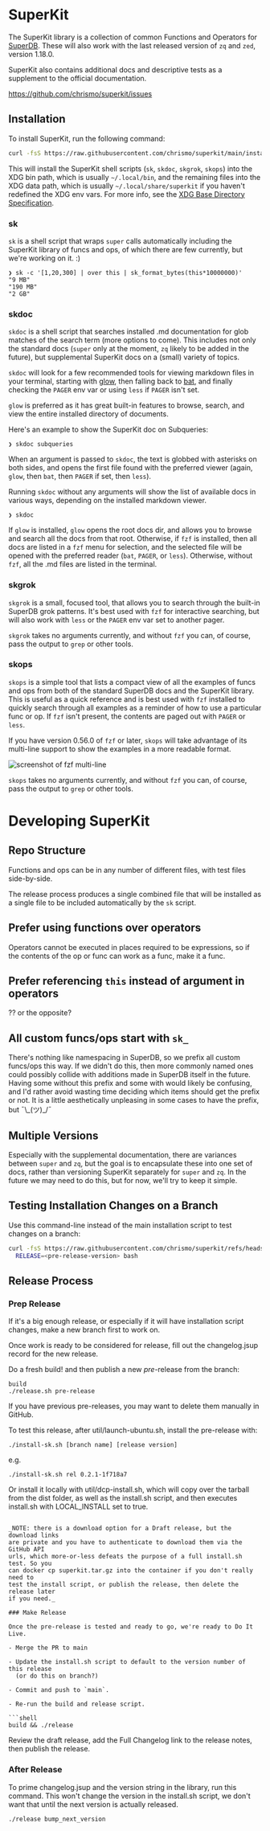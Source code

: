 # SuperKit

The SuperKit library is a collection of common Functions and Operators for
[SuperDB](https://superdb.org/). These will also work with the last released
version of `zq` and `zed`, version 1.18.0.
                            
SuperKit also contains additional docs and descriptive tests as a supplement to
the official documentation.

https://github.com/chrismo/superkit/issues

## Installation

To install SuperKit, run the following command:

```sh
curl -fsS https://raw.githubusercontent.com/chrismo/superkit/main/install.sh | bash
```

This will install the SuperKit shell scripts (`sk`, `skdoc`, `skgrok`, `skops`)
into the XDG bin path, which is usually `~/.local/bin`, and the remaining files
into the XDG data path, which is usually `~/.local/share/superkit` if you
haven't redefined the XDG env vars. For more info, see the [XDG Base Directory
Specification](https://specifications.freedesktop.org/basedir-spec/basedir-spec-latest.html).
               
### sk

`sk` is a shell script that wraps `super` calls automatically including the
SuperKit library of funcs and ops, of which there are few currently, but
we're working on it. :) 

```shell
❯ sk -c '[1,20,300] | over this | sk_format_bytes(this*10000000)'  
"9 MB"
"190 MB"
"2 GB"
```

### skdoc

`skdoc` is a shell script that searches installed .md documentation for glob
matches of the search term (more options to come). This includes not only the
standard docs (`super` only at the moment, `zq` likely to be added in the
future), but supplemental SuperKit docs on a (small) variety of topics.

`skdoc` will look for a few recommended tools for viewing markdown files in your
terminal, starting with
[glow](https://github.com/charmbracelet/glow?tab=readme-ov-file#glow), then
falling back to
[bat](https://github.com/sharkdp/bat?tab=readme-ov-file#installation), and
finally checking the `PAGER` env var or using `less` if `PAGER` isn't set.
                                                                          
`glow` is preferred as it has great built-in features to browse, search, and
view the entire installed directory of documents.

Here's an example to show the SuperKit doc on Subqueries:

```shell
❯ skdoc subqueries
```

When an argument is passed to `skdoc`, the text is globbed with asterisks on
both sides, and opens the first file found with the preferred viewer (again,
`glow`, then `bat`, then `PAGER` if set, then `less`).

Running `skdoc` without any arguments will show the list of available docs in
various ways, depending on the installed markdown viewer.

```shell
❯ skdoc
```

If `glow` is installed, `glow` opens the root docs dir, and allows you to browse
and search all the docs from that root. Otherwise, if `fzf` is installed, then
all docs are listed in a `fzf` menu for selection, and the selected file will be
opened with the preferred reader (`bat`, `PAGER`, or `less`). Otherwise, without
`fzf`, all the .md files are listed in the terminal.

### skgrok
                                                         
`skgrok` is a small, focused tool, that allows you to search through the built-in
SuperDB grok patterns. It's best used with `fzf` for interactive searching, but
will also work with `less` or the `PAGER` env var set to another pager.

`skgrok` takes no arguments currently, and without `fzf` you can, of course,
pass the output to `grep` or other tools.
                
### skops
                 
`skops` is a simple tool that lists a compact view of all the examples of funcs
and ops from both of the standard SuperDB docs and the SuperKit library. This is
useful as a quick reference and is best used with `fzf` installed to quickly
search through all examples as a reminder of how to use a particular func or op.
If `fzf` isn't present, the contents are paged out with `PAGER` or `less`.

If you have version 0.56.0 of `fzf` or later, `skops` will take advantage of its
multi-line support to show the examples in a more readable format.

![screenshot of fzf multi-line](img/skops-fzf-multi-line.png)

`skops` takes no arguments currently, and without `fzf` you can, of course, pass
the output to `grep` or other tools.

# Developing SuperKit
   
## Repo Structure

Functions and ops can be in any number of different files, with test files
side-by-side.

The release process produces a single combined file that will be installed as a
single file to be included automatically by the `sk` script.
              
## Prefer using functions over operators

Operators cannot be executed in places required to be expressions, so if the
contents of the op or func can work as a func, make it a func.
                    
## Prefer referencing `this` instead of argument in operators

?? or the opposite?

## All custom funcs/ops start with `sk_`

There's nothing like namespacing in SuperDB, so we prefix all custom funcs/ops
this way. If we didn't do this, then more commonly named ones could possibly
collide with additions made in SuperDB itself in the future. Having some without
this prefix and some with would likely be confusing, and I'd rather avoid
wasting time deciding which items should get the prefix or not. It is a little
aesthetically unpleasing in some cases to have the prefix, but ¯\\_(ツ)\_/¯

## Multiple Versions

Especially with the supplemental documentation, there are variances between
`super` and `zq`, but the goal is to encapsulate these into one set of docs,
rather than versioning SuperKit separately for `super` and `zq`. In the future
we may need to do this, but for now, we'll try to keep it simple.

## Testing Installation Changes on a Branch

Use this command-line instead of the main installation script to test changes on
a branch:

```sh
curl -fsS https://raw.githubusercontent.com/chrismo/superkit/refs/heads/<branch-name>/install.sh |
  RELEASE=<pre-release-version> bash
```

## Release Process

### Prep Release

If it's a big enough release, or especially if it will have installation script
changes, make a new branch first to work on.

Once work is ready to be considered for release, fill out the changelog.jsup
record for the new release.

Do a fresh build! and then publish a new _pre_-release from the branch:

```shell
build  
./release.sh pre-release
```
                                 
If you have previous pre-releases, you may want to delete them manually in
GitHub.

To test this release, after util/launch-ubuntu.sh, install the pre-release with:

```shell
./install-sk.sh [branch name] [release version]
```
e.g.
```shell
./install-sk.sh rel 0.2.1-1f718a7
```
                             
Or install it locally with util/dcp-install.sh, which will copy over the tarball
from the dist folder, as well as the install.sh script, and then executes
install.sh with LOCAL_INSTALL set to true.

```shell

_NOTE: there is a download option for a Draft release, but the download links
are private and you have to authenticate to download them via the GitHub API
urls, which more-or-less defeats the purpose of a full install.sh test. So you
can docker cp superkit.tar.gz into the container if you don't really need to
test the install script, or publish the release, then delete the release later
if you need._
          
### Make Release

Once the pre-release is tested and ready to go, we're ready to Do It Live.

- Merge the PR to main

- Update the install.sh script to default to the version number of this release
  (or do this on branch?)

- Commit and push to `main`.

- Re-run the build and release script.

```shell
build && ./release
```

Review the draft release, add the Full Changelog link to the release notes, then
publish the release.

### After Release

To prime changelog.jsup and the version string in the library, run this command.
This won't change the version in the install.sh script, we don't want that until
the next version is actually released.
                                      
```shell
./release bump_next_version
```
